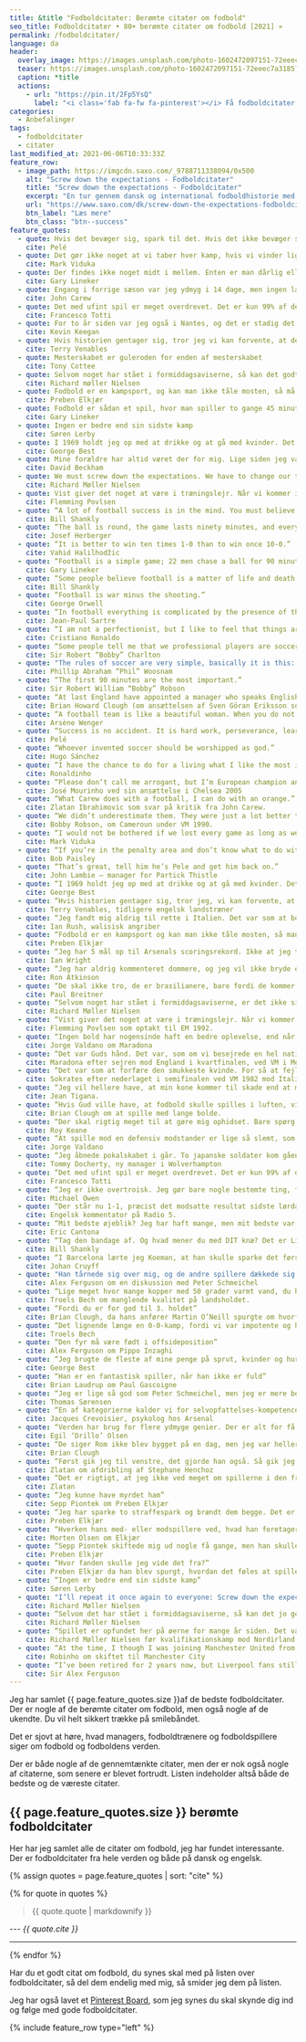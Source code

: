 ```yaml
---
title: &title "Fodboldcitater: Berømte citater om fodbold"
seo_title: Fodboldcitater • 80+ berømte citater om fodbold [2021] »
permalink: /fodboldcitater/
language: da
header:
  overlay_image: https://images.unsplash.com/photo-1602472097151-72eeec7a3185?ixid=MnwxMjA3fDB8MHxwaG90by1wYWdlfHx8fGVufDB8fHx8&ixlib=rb-1.2.1&auto=format&fit=crop&w=1900&q=80
  teaser: https://images.unsplash.com/photo-1602472097151-72eeec7a3185?ixid=MnwxMjA3fDB8MHxwaG90by1wYWdlfHx8fGVufDB8fHx8&ixlib=rb-1.2.1&auto=format&fit=crop&w=400&q=80
  caption: *title
  actions:
    - url: "https://pin.it/2Fp5YsQ"
      label: "<i class='fab fa-fw fa-pinterest'></i> Få fodboldcitater på Pinterest"
categories:
  - Anbefalinger
tags:
  - fodboldcitater
  - citater
last_modified_at: 2021-06-06T10:33:33Z
feature_row:
  - image_path: https://imgcdn.saxo.com/_9788711338094/0x500
    alt: "Screw down the expectations - Fodboldcitater"
    title: "Screw down the expectations - Fodboldcitater"
    excerpt: "En tur gennem dansk og international fodboldhistorie med 150 af de sjoveste, bedste og mest mindeværdige fodboldcitater. Richard Møller Nielsen er blandt andet repræsenteret med titelcitatet, som i fuld længde hedder: 'We must screw down the expectations. We have to change our tactic and play with long balls.'"
    url: "https://www.saxo.com/dk/screw-down-the-expectations-fodboldcitater_christian-mohr-boisen_epub_9788711338094"
    btn_label: "Læs mere"
    btn_class: "btn--success"
feature_quotes:
  - quote: Hvis det bevæger sig, spark til det. Hvis det ikke bevæger sig, spark til det og få det til at bevæge sig. Hvis det er for stort til at sparke til, byt det med noget mindre og spark til det.
    cite: Pelé
  - quote: Det gør ikke noget at vi taber hver kamp, hvis vi vinder ligaen
    cite: Mark Viduka
  - quote: Der findes ikke noget midt i mellem. Enten er man dårlig eller også er man god. I dag var vi midt i mellem.
    cite: Gary Lineker
  - quote: Engang i forrige sæson var jeg ydmyg i 14 dage, men ingen lagde mærke til det
    cite: John Carew
  - quote: Det med ufint spil er meget overdrevet. Det er kun 99% af de italienske fodboldspillere, der giver fodboldspillet et dårlig ry.
    cite: Francesco Totti
  - quote: For to år siden var jeg også i Nantes, og det er stadig det samme bortset fra, at alt er anderledes.
    cite: Kevin Keegan
  - quote: Hvis historien gentager sig, tror jeg vi kan forvente, at det samme sker igen.
    cite: Terry Venables
  - quote: Mesterskabet er guleroden for enden af mesterskabet
    cite: Tony Cottee
  - quote: Selvom noget har stået i formiddagsaviserne, så kan det godt engang imellem være sandt
    cite: Richard møller Nielsen
  - quote: Fodbold er en kampsport, og kan man ikke tåle mosten, så må man sgu spille ludo
    cite: Preben Elkjær
  - quote: Fodbold er sådan et spil, hvor man spiller to gange 45 minutter, og så vinder tyskerne til sidst.
    cite: Gary Lineker
  - quote: Ingen er bedre end sin sidste kamp
    cite: Søren Lerby
  - quote: I 1969 holdt jeg op med at drikke og at gå med kvinder. Det er de værste 20 minutter i mit liv
    cite: George Best
  - quote: Mine forældre har altid været der for mig. Lige siden jeg var syv år
    cite: David Beckham
  - quote: We must screw down the expectations. We have to change our tactic and play with long balls
    cite: Richard Møller Nielsen
  - quote: Vist giver det noget at være i træningslejr. Når vi kommer i gang ovre i Sverige, skulle vi alle kunne holde til 90 minutter - 30 minutter mod England, 30 minutter mod Sverige og 30 minutter mod Frankrig
    cite: Flemming Povlsen
  - quote: “A lot of football success is in the mind. You must believe that you are the best and then make sure that you are.”
    cite: Bill Shankly
  - quote: “The ball is round, the game lasts ninety minutes, and everything else is just theory.”
    cite: Josef Herberger
  - quote: “It is better to win ten times 1-0 than to win once 10-0.”
    cite: Vahid Halilhodžic
  - quote: “Football is a simple game; 22 men chase a ball for 90 minutes and at the end, the Germans win.”
    cite: Gary Lineker
  - quote: “Some people believe football is a matter of life and death, I am very disappointed with that attitude. I can assure you it is much, much more important than that.”
    cite: Bill Shankly
  - quote: “Football is war minus the shooting.”
    cite: George Orwell
  - quote: “In football everything is complicated by the presence of the opposite team.”
    cite: Jean-Paul Sartre
  - quote: “I am not a perfectionist, but I like to feel that things are done well. More important than that, I feel an endless need to learn, to improve, to evolve, not only to please the coach and the fans, but also to feel satisfied with myself. It is my conviction that here are no limits to learning, and that it can never stop, no matter what our age.”
    cite: Cristiano Ronaldo
  - quote: “Some people tell me that we professional players are soccer slaves. Well, if this is slavery, give me a life sentence.”
    cite: Sir Robert “Bobby” Charlton
  - quote: "The rules of soccer are very simple, basically it is this: If it moves, kick it. If it doesn’t move, kick it until it does."
    cite: Phillip Abraham “Phil” Woosnam
  - quote: “The first 90 minutes are the most important.”
    cite: Sir Robert William “Bobby” Robson
  - quote: “At last England have appointed a manager who speaks English better than the players.”
    cite: Brian Howard Clough (om ansættelsen af Sven Göran Eriksson som engelsk landstræner)
  - quote: “A football team is like a beautiful woman. When you do not tell her, she forgets she is beautiful.”
    cite: Arsène Wenger
  - quote: “Success is no accident. It is hard work, perseverance, learning, studying, sacrifice and most of all, love of what you are doing or learning to do.”
    cite: Pelé
  - quote: “Whoever invented soccer should be worshipped as god.”
    cite: Hugo Sánchez
  - quote: “I have the chance to do for a living what I like the most in life, and that’s playing football. I can make people happy and enjoy myself at the same time.”
    cite: Ronaldinho
  - quote: “Please don’t call me arrogant, but I’m European champion and I think I’m a special one.”
    cite: José Mourinho ved sin ansættelse i Chelsea 2005
  - quote: “What Carew does with a football, I can do with an orange.”
    cite: Zlatan Ibrahimovic som svar på kritik fra John Carew.
  - quote: “We didn’t underestimate them. They were just a lot better than we thought.”
    cite: Bobby Robson, om Cameroun under VM 1990.
  - quote: “I would not be bothered if we lost every game as long as we won the league.”
    cite: Mark Viduka
  - quote: “If you’re in the penalty area and don’t know what to do with the ball, put it in the net and we’ll discuss the options later.”
    cite: Bob Paisley
  - quote: “That’s great, tell him he’s Pele and get him back on.”
    cite: John Lambie – manager for Partick Thistle
  - quote: “I 1969 holdt jeg op med at drikke og at gå med kvinder. Det er de værste 20 minutter i mit liv.”
    cite: George Best
  - quote: “Hvis historien gentager sig, tror jeg, vi kan forvente, at det samme sker igen”
    cite: Terry Venables, tidligere engelsk landstræner
  - quote: “Jeg fandt mig aldrig til rette i Italien. Det var som at bo i et fremmed land.”
    cite: Ian Rush, walisisk angriber
  - quote: “Fodbold er en kampsport og kan man ikke tåle mosten, så man sgu’ spille ludo.”
    cite: Preben Elkjær
  - quote: “Jeg har 5 mål op til Arsenals scoringsrekord. Ikke at jeg tæller…”
    cite: Ian Wright
  - quote: “Jeg har aldrig kommenteret dommere, og jeg vil ikke bryde en livslang vane p.g.a. denne skiderik”
    cite: Ron Atkinson
  - quote: “De skal ikke tro, de er brasilianere, bare fordi de kommer fra Brasilien”
    cite: Paul Breitner
  - quote: “Selvom noget har stået i formiddagsaviserne, er det ikke sikkert, at det ikke er sandt”
    cite: Richard Møller Nielsen
  - quote: “Vist giver det noget at være i træningslejr. Når vi kommer i gang ovre i Sverige, skulle vi alle kunne holde til 90 minutter – 30 minutter mod England, 30 minutter mod Sverige og 30 minutter mod Frankrig.”
    cite: Flemming Povlsen som optakt til EM 1992.
  - quote: “Ingen bold har nogensinde haft en bedre oplevelse, end når den var ved hans venstrefod”
    cite: Jorge Valdano om Maradona
  - quote: “Det var Guds hånd. Det var, som om vi besejrede en hel nation og ikke bare et fodboldhold”
    cite: Maradona efter sejren mod England i kvartfinalen, ved VM i Mexico i 1986.
  - quote: “Det var som at forfære den smukkeste kvinde. For så at fejle i selve øjeblikket, du havde gjort det hele for.”
    cite: Sokrates efter nederlaget i semifinalen ved VM 1982 mod Italien.
  - quote: “Jeg vil hellere have, at min kone kommer til skade end at mine spillere gør”
    cite: Jean Tigana.
  - quote: “Hvis Gud ville have, at fodbold skulle spilles i luften, ville han have lagt græs deroppe.”
    cite: Brian Clough om at spille med lange bolde.
  - quote: “Der skal rigtig meget til at gøre mig ophidset. Bare spørg min kone.”
    cite: Roy Keane
  - quote: “At spille mod en defensiv modstander er lige så slemt, som at elske med et træ.”
    cite: Jorge Valdano
  - quote: “Jeg åbnede pokalskabet i går. To japanske soldater kom gående ud.”
    cite: Tommy Docherty, ny manager i Wolverhampton
  - quote: “Det med ufint spil er meget overdrevet. Det er kun 99% af de italienske fodboldspillere, som giver de andre et dårligt rygte.”
    cite: Francesco Totti
  - quote: “Jeg er ikke overtroisk. Jeg gør bare nogle bestemte ting, fordi jeg er bange for, at der sker noget, hvis jeg ikke gør dem.”
    cite: Michael Owen
  - quote: “Der står nu 1-1, præcist det modsatte resultat sidste lørdag.”
    cite: Engelsk kommentator på Radio 5.
  - quote: “Mit bedste øjeblik? Jeg har haft mange, men mit bedste var, da jeg sparkede hooliganen.”
    cite: Eric Cantona
  - quote: “Tag den bandage af. Og hvad mener du med DIT knæ? Det er Liverpools knæ.”
    cite: Bill Shankly
  - quote: “I Barcelona lærte jeg Koeman, at han skulle sparke det første frispark ind i muren, så hårdt han overhovedet kunne. Næste gang var spillerne i muren så kloge nok til ikke at komme styrtende frem mod bolden igen.”
    cite: Johan Cruyff
  - quote: "Han tårnede sig over mig, og de andre spillere dækkede sig for øjnene. Jeg kiggede op på ham og tænkte: ‘Hvis han slår mig er jeg død’."
    cite: Alex Ferguson om en diskussion med Peter Schmeichel
  - quote: “Lige meget hvor mange kopper med 50 grader varmt vand, du hælder sammen, så får du det ikke til at koge.”
    cite: Troels Bech om manglende kvalitet på landsholdet.
  - quote: “Fordi du er for god til 3. holdet”
    cite: Brian Clough, da hans anfører Martin O’Neill spurgte om hvorfor han var sat på 2. holdet.
  - quote: “Det lignende længe en 0-0-kamp, fordi vi var impotente og havde en metroseksuel boldmassage, som var kønsløs hen over midten.”
    cite: Troels Bech
  - quote: “Den fyr må være født i offsideposition”
    cite: Alex Ferguson om Pippo Inzaghi
  - quote: “Jeg brugte de fleste af mine penge på sprut, kvinder og hurtige biler, resten ødslede jeg væk”
    cite: George Best
  - quote: “Han er en fantastisk spiller, når han ikke er fuld”
    cite: Brian Laudrup om Paul Gascoigne
  - quote: “Jeg er lige så god som Peter Schmeichel, men jeg er mere beskeden af natur”
    cite: Thomas Sørensen
  - quote: “En af kategorierne kalder vi for selvopfattelses-kompetence, dvs. hvor god spilleren selv tror, han er. På en skala op til 9, fik Bendtner 10. Vi har aldrig set det før. Pat Rice sad ved siden af mig, og han kunne ikke stoppe med at grine. Når Bendtner misser en chance, er han altid fuldstændig overbevist om, at det ikke er hans skyld. Man kan sige, at det er et problem, og det kan det til en vis grad være. Men du kan også se det på den måde, at denne fyr har en bemærkelsesværdig evne til at komme tilbage efter nederlag.”
    cite: Jacques Crevoisier, psykolog hos Arsenal
  - quote: “Verden har brug for flere ydmyge genier. Der er alt for få af os.”
    cite: Egil ‘Drillo’ Olsen
  - quote: “De siger Rom ikke blev bygget på en dag, men jeg var heller ikke sat til at udføre jobbet.”
    cite: Brian Clough
  - quote: “Først gik jeg til venstre, det gjorde han også. Så gik jeg til højre, det gjorde han også. Så gik jeg til venstre igen, og han gik ud for at købe en hotdog.”
    cite: Zlatan om afdribling af Stephane Henchoz
  - quote: “Det er rigtigt, at jeg ikke ved meget om spillerne i den franske liga, men du kan være sikker på, at de ved hvem jeg er.”
    cite: Zlatan
  - quote: “Jeg kunne have myrdet ham”
    cite: Sepp Piontek om Preben Elkjær
  - quote: “Jeg har sparke to straffespark og brændt dem begge. Det er rutinen der gør det.”
    cite: Preben Elkjær
  - quote: “Hverken hans med- eller modspillere ved, hvad han foretager sig, så det siger sig selv, at det er en spiller man ikke kan dække op for.”
    cite: Morten Olsen om Elkjær
  - quote: “Sepp Piontek skiftede mig ud nogle få gange, men han skulle også have lov til at lave fejl.”
    cite: Preben Elkjær
  - quote: “Hvor fanden skulle jeg vide det fra?”
    cite: Preben Elkjær da han blev spurgt, hvordan det føles at spille en dårlig kamp
  - quote: “Ingen er bedre end sin sidste kamp”
    cite: Søren Lerby
  - quote: "I’ll repeat it once again to everyone: Screw down the expectations. Then you will not be disappointed."
    cite: Richard Møller Nielsen
  - quote: “Selvom det har stået i formiddagsaviserne, så kan det jo godt engang imellem være sandt”
    cite: Richard Møller Nielsen
  - quote: “Spillet er opfundet her på øerne for mange år siden. Det var på de tidspunkter, hvor en mand var en mand, og en bøsse var noget, man gik på jagt med.”
    cite: Richard Møller Nielsen før kvalifikationskamp mod Nordirland
  - quote: “At the time, I though I was joining Manchester United from Real Madrid. I wasn’t aware there was another Manchester Club”
    cite: Robinho om skiftet til Manchester City
  - quote: “I’ve been retired for 2 years now, but Liverpool fans still find every opportunity to talk about me. They call me bacon face, they call me red ose, but we all know they would have loved to have had a manager like me. And that’s a fact.”
    cite: Sir Alex Ferguson
---
```


Jeg har samlet {{ page.feature_quotes.size }}af de bedste fodboldcitater. Der er nogle af de berømte citater om fodbold, men også nogle af de ukendte. Du vil helt sikkert trække på smilebåndet.

Det er sjovt at høre, hvad managers, fodboldtrænere og fodboldspillere siger om fodbold og fodboldens verden.

Der er både nogle af de gennemtænkte citater, men der er nok også nogle af citaterne, som senere er blevet fortrudt. Listen indeholder altså både de bedste og de væreste citater.

## {{ page.feature_quotes.size }} berømte fodboldcitater

Her har jeg samlet alle de citater om fodbold, jeg har fundet interessante. Der er fodboldcitater fra hele verden og både på dansk og engelsk.

{% assign quotes = page.feature_quotes | sort: "cite" %}

{% for quote in quotes %}
> {{ quote.quote | markdownify }}

--- <cite>{{ quote.cite }}</cite>

***
{% endfor %}

Har du et godt citat om fodbold, du synes skal med på listen over fodboldcitater, så del dem endelig med mig, så smider jeg dem på listen.

Jeg har også lavet et [Pinterest Board](https://pin.it/2Fp5YsQ), som jeg synes du skal skynde dig ind og følge med gode fodboldcitater.

{% include feature_row type="left" %}
